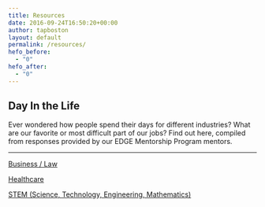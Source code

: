```yaml
---
title: Resources
date: 2016-09-24T16:50:20+00:00
author: tapboston
layout: default
permalink: /resources/
hefo_before:
  - "0"
hefo_after:
  - "0"
---
```


## Day In the Life

Ever wondered how people spend their days for different industries? What are our favorite or most difficult part of our jobs? Find out here, compiled from responses provided by our EDGE Mentorship Program mentors.

***

<div>
  <p>
    <a href="/resources/a-day-in-the-life-business-law">Business / Law</a>
  </p>
  
  <p>
    <a href="/resources/a-day-in-the-life-healthcare">Healthcare</a>
  </p>
  
  <p>
    <a href="/resources/a-day-in-the-life-stem">STEM (Science, Technology, Engineering, Mathematics)</a>
  </p>
</div>